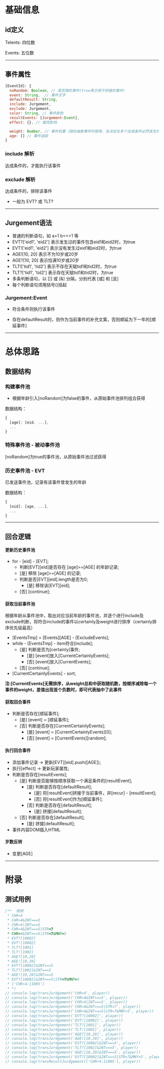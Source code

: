 # 基础信息

## id定义

Telents: 四位数

Events: 五位数

---

## 事件属性

```js
[EventId]: {
  noRandom: Boolean, // 是否随机事件(true表示用于拼接的事件)
  event: String,  // 事件文字
  defaultResult: String,
  include: Jurgement,
  exclude: Jurgement,
  color: String, // 事件颜色
  resultEvents: [Jurgement:Event],
  effect: {}, // 属性影响

  weight: Number, // 事件权重（随机抽取事件时使用，及决定在多个达成条件必然发生的事件中的优先级）
  age: [] // 事件适龄
}
```

### include 解析

达成条件的，才能执行该事件

### exclude 解析

达成条件的，排除该事件

* 一般为 EVT? 或 TLT?

---

## Jurgement语法

* 普通的判断语句，如 a>1 b===1 等
* EVT?['eid1', 'eid2'] 表示发生过的事件包含eid1和eid2时，为true
* EVT!['eid1', 'eid2'] 表示没有发生过eid1和eid2时，为true
* AGE![10, 20] 表示不为10岁或20岁
* AGE?[10, 20] 表示恰满10岁或20岁
* TLT!['tid1', 'tid2'] 表示不存在天赋tid1和tid2时，为true
* TLT?['tid1', 'tid2'] 表示存在天赋tid1和tid2时，为true
* 多条判断语句，以 [|] 或 [&] 分隔，分别代表 [或] 和 [且]
* 每个判断语句须用括号()括起

### Jurgement:Event

* 符合条件则执行该事件

* 存在defaultResult的，则作为当前事件的补充文案，否则顺延为下一年的[顺延事件]

---

# 总体思路

## 数据结构

### 构建事件池

* 根据年龄引入[noRandom]为false的事件，从原始事件池排列组合获得

数据结构：

```js
{
  [age]: [eid, ...],
  ...
}
```

### 特殊事件池 - 被动事件池

[noRandom]为true的事件池，从原始事件池过滤获得

### 历史事件池 - EVT

已发送事件池，记录有该事件曾发生的年龄

数据结构：

```js
{
  [eid]: [age, ...],
  ...
}
```

---

## 回合逻辑

#### 更新历史事件池

* for - [eid] - [EVT];
  * 判断[EVT][eid]是否存在 [age]>=[AGE] 的年龄记录;
  * [是] 移除 [age]>=[AGE] 的记录;
  * 判断是否[EVT][eid].length是否为0;
    * [是] 移除该[EVT][eid];
  * [否] [continue];

#### 获取当前事件池

根据年龄从事件池中，取出对应当前年龄的事件池，并逐个进行include及exclude判断，将符合include的事件以certainly及weight进行排序（certainly排序优先级最高）

* [EventsTmp] = [Events][AGE] - [ExcludeEvents];
* while - [EventsTmp] - item符合[include];
  * [是] 判断是否为[certainly]事件;
    * [是] [event]放入[CurrentCertainlyEvents];
    * [否] [event]放入[CurrentEvents];
  * [否] [continue];
* [CurrentCertainlyEvents] - sort;

**注:[CurrentEvents]无需排序，从weight总和中获取随机数，按顺序减除每一个事件的weight，差值出现首个负数时，即可代表抽中了此事件**

#### 获取回合事件

* 判断是否存在[顺延事件];
  * [是] [event] = [顺延事件];
  * [否] 判断是否存在[CurrentCertainlyEvents];
    * [是] [event] = [CurrentCertainlyEvents][0];
    * [否] [event] = [CurrentEvents][random];

#### 执行回合事件

  * 添加事件记录 -> 更新[EVT][eid].push([AGE]);
  * 执行[effect] -> 更新玩家属性;
  * 判断是否存在[resultEvents];
    * [是] 判断是否能够按顺序获取一个满足条件的[resultEvent];
      * [是] 判断是否存在[defaultResult];
        * [是] 将[resultEvent]拼接于当前事件，并[recur] - [resultEvent];
        * [否] 将[resultEvent]作为[顺延事件];
      * [否] 判断是否存在[defaultResult];
        * [是] 拼接[defaultResult];
    * [否] 判断是否存在[defaultResult];
      * [是] 拼接[defaultResult];
  * 事件内容DOM插入HTML

#### 岁数反转

* 变更[AGE]

---

# 附录

## 测试用例

```js
/**  用例
 * CHR>4
 * CHR>4&INT===5
 * CHR>4|INT===5
 * CHR>4&INT===5|STR<7
 * CHR>4&INT===5|STR<7&MNY>5
 * EVT?[10002]
 * EVT![10002]
 * TLT?[1001]
 * TLT![1002]
 * AGE?[10,20]
 * AGE![10,20]
 * EVT?[10002]&INT===5
 * TLT?[1002]&INT===5
 * AGE![10,20]&INT===5
 * EVT?[10002]&INT===5|STR<7&MNY>5
 * ['CHR>4:11005']
 * */
// console.log(transJurdgement('CHR>4', player))
// console.log(transJurdgement('CHR>4&INT===5', player))
// console.log(transJurdgement('CHR>4|INT===5', player))
// console.log(transJurdgement('CHR>4&INT===5|STR<7', player))
// console.log(transJurdgement('CHR>4&INT===5|STR<7&MNY>5', player))
// console.log(transJurdgement('EVT?[10002]', player))
// console.log(transJurdgement('EVT![10002]', player))
// console.log(transJurdgement('TLT?[1001]', player))
// console.log(transJurdgement('TLT![1002]', player))
// console.log(transJurdgement('AGE?[10,20]', player))
// console.log(transJurdgement('AGE![10,20]', player))
// console.log(transJurdgement('EVT?[10002]&INT===5', player))
// console.log(transJurdgement('TLT?[1002]&INT===5', player))
// console.log(transJurdgement('AGE![10,20]&INT===5', player))
// console.log(transJurdgement('EVT?[10002]&INT===5|STR<7&MNY>5', player))
// console.log(transResultJurdgement(['CHR>4:11005'], player))
```